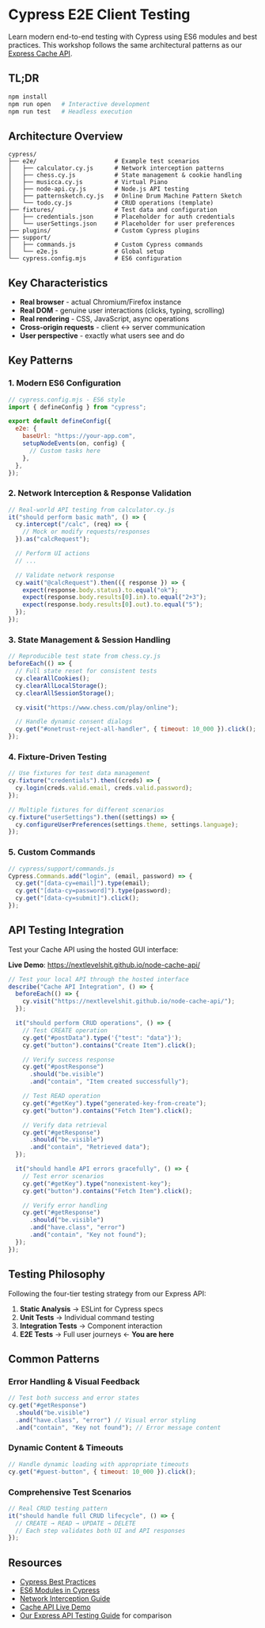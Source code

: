 # Cypress E2E Client Testing

Learn modern end-to-end testing with Cypress using ES6 modules and best practices.
This workshop follows the same architectural patterns as our [Express Cache API](https://github.com/nextlevelshit/node-cache-api).

## TL;DR

```bash
npm install
npm run open   # Interactive development
npm run test   # Headless execution
```

## Architecture Overview

```
cypress/
├── e2e/                      # Example test scenarios
│   ├── calculator.cy.js      # Network interception patterns
│   ├── chess.cy.js           # State management & cookie handling
│   ├── musicca.cy.js         # Virtual Piano
│   ├── node-api.cy.js        # Node.js API testing
│   ├── patternsketch.cy.js   # Online Drum Machine Pattern Sketch
│   └── todo.cy.js            # CRUD operations (template)
├── fixtures/                 # Test data and configuration
│   ├── credentials.json      # Placeholder for auth credentials
│   └── userSettings.json     # Placeholder for user preferences
├── plugins/                  # Custom Cypress plugins
├── support/
│   ├── commands.js           # Custom Cypress commands
│   └── e2e.js                # Global setup
└── cypress.config.mjs        # ES6 configuration
```

## Key Characteristics

- **Real browser** - actual Chromium/Firefox instance
- **Real DOM** - genuine user interactions (clicks, typing, scrolling)
- **Real rendering** - CSS, JavaScript, async operations
- **Cross-origin requests** - client ↔ server communication
- **User perspective** - exactly what users see and do

## Key Patterns

### 1. Modern ES6 Configuration

```javascript
// cypress.config.mjs - ES6 style
import { defineConfig } from "cypress";

export default defineConfig({
  e2e: {
    baseUrl: "https://your-app.com",
    setupNodeEvents(on, config) {
      // Custom tasks here
    },
  },
});
```

### 2. Network Interception & Response Validation

```javascript
// Real-world API testing from calculator.cy.js
it("should perform basic math", () => {
  cy.intercept("/calc", (req) => {
    // Mock or modify requests/responses
  }).as("calcRequest");

  // Perform UI actions
  // ...

  // Validate network response
  cy.wait("@calcRequest").then(({ response }) => {
    expect(response.body.status).to.equal("ok");
    expect(response.body.results[0].in).to.equal("2+3");
    expect(response.body.results[0].out).to.equal("5");
  });
});
```

### 3. State Management & Session Handling

```javascript
// Reproducible test state from chess.cy.js
beforeEach(() => {
  // Full state reset for consistent tests
  cy.clearAllCookies();
  cy.clearAllLocalStorage();
  cy.clearAllSessionStorage();

  cy.visit("https://www.chess.com/play/online");

  // Handle dynamic consent dialogs
  cy.get("#onetrust-reject-all-handler", { timeout: 10_000 }).click();
});
```

### 4. Fixture-Driven Testing

```javascript
// Use fixtures for test data management
cy.fixture("credentials").then((creds) => {
  cy.login(creds.valid.email, creds.valid.password);
});

// Multiple fixtures for different scenarios
cy.fixture("userSettings").then((settings) => {
  cy.configureUserPreferences(settings.theme, settings.language);
});
```

### 5. Custom Commands

```javascript
// cypress/support/commands.js
Cypress.Commands.add("login", (email, password) => {
  cy.get("[data-cy=email]").type(email);
  cy.get("[data-cy=password]").type(password);
  cy.get("[data-cy=submit]").click();
});
```

## API Testing Integration

Test your Cache API using the hosted GUI interface:

**Live Demo**: https://nextlevelshit.github.io/node-cache-api/

```javascript
// Test your local API through the hosted interface
describe("Cache API Integration", () => {
  beforeEach(() => {
    cy.visit("https://nextlevelshit.github.io/node-cache-api/");
  });

  it("should perform CRUD operations", () => {
    // Test CREATE operation
    cy.get("#postData").type('{"test": "data"}');
    cy.get("button").contains("Create Item").click();

    // Verify success response
    cy.get("#postResponse")
      .should("be.visible")
      .and("contain", "Item created successfully");

    // Test READ operation
    cy.get("#getKey").type("generated-key-from-create");
    cy.get("button").contains("Fetch Item").click();

    // Verify data retrieval
    cy.get("#getResponse")
      .should("be.visible")
      .and("contain", "Retrieved data");
  });

  it("should handle API errors gracefully", () => {
    // Test error scenarios
    cy.get("#getKey").type("nonexistent-key");
    cy.get("button").contains("Fetch Item").click();

    // Verify error handling
    cy.get("#getResponse")
      .should("be.visible")
      .and("have.class", "error")
      .and("contain", "Key not found");
  });
});
```

## Testing Philosophy

Following the four-tier testing strategy from our Express API:

1. **Static Analysis** → ESLint for Cypress specs
2. **Unit Tests** → Individual command testing
3. **Integration Tests** → Component interaction
4. **E2E Tests** → Full user journeys ← **You are here**

## Common Patterns

### Error Handling & Visual Feedback

```javascript
// Test both success and error states
cy.get("#getResponse")
  .should("be.visible")
  .and("have.class", "error") // Visual error styling
  .and("contain", "Key not found"); // Error message content
```

### Dynamic Content & Timeouts

```javascript
// Handle dynamic loading with appropriate timeouts
cy.get("#guest-button", { timeout: 10_000 }).click();
```

### Comprehensive Test Scenarios

```javascript
// Real CRUD testing pattern
it("should handle full CRUD lifecycle", () => {
  // CREATE → READ → UPDATE → DELETE
  // Each step validates both UI and API responses
});
```

## Resources

- [Cypress Best Practices](https://docs.cypress.io/guides/references/best-practices)
- [ES6 Modules in Cypress](https://docs.cypress.io/guides/references/configuration#module-api)
- [Network Interception Guide](https://docs.cypress.io/guides/guides/network-requests)
- [Cache API Live Demo](https://nextlevelshit.github.io/node-cache-api/)
- [Our Express API Testing Guide](https://github.com/nextlevelshit/node-cache-api/README.md) for comparison

